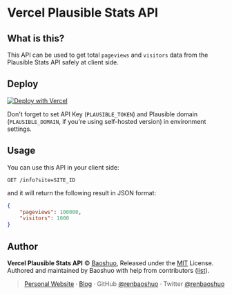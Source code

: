 # Vercel Plausible Stats API

## What is this?

This API can be used to get total `pageviews` and `visitors` data from the Plausible Stats API safely at client side.

## Deploy

[![Deploy with Vercel](https://vercel.com/button)](https://vercel.com/new/clone?repository-url=https%3A%2F%2Fgithub.com%2Frenbaoshuo%2Fvercel-plausible-stats-api)

Don't forget to set API Key (`PLAUSIBLE_TOKEN`) and Plausible domain (`PLAUSIBLE_DOMAIN`, if you're using self-hosted version) in environment settings.

## Usage

You can use this API in your client side:

```http
GET /info?site=SITE_ID
```

and it will return the following result in JSON format:

```json
{
    "pageviews": 100000,
    "visitors": 1000
}
```

## Author

**Vercel Plausible Stats API** © [Baoshuo](https://github.com/renbaoshuo), Released under the [MIT](./LICENSE) License.<br>
Authored and maintained by Baoshuo with help from contributors ([list](https://github.com/renbaoshuo/vercel-plausible-stats-api/graphs/contributors)).

> [Personal Website](https://baoshuo.ren) · [Blog](https://blog.baoshuo.ren) · GitHub [@renbaoshuo](https://github.com/renbaoshuo) · Twitter [@renbaoshuo](https://twitter.com/renbaoshuo)
